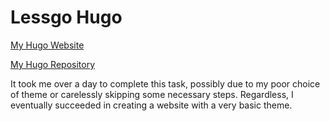 # Lessgo Hugo
[My Hugo Website](https://meenusince2004.github.io/)




[My Hugo Repository](https://github.com/meenusince2004/meenusince2004.github.io)

It took me over a day to complete this task, possibly due to my poor choice of theme or carelessly skipping some necessary steps. Regardless, I eventually succeeded in creating a website with a very basic theme.
